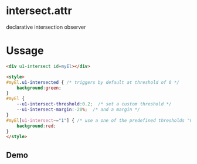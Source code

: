 # intersect.attr
declarative intersection observer

# Ussage

```html
<div u1-intersect id=myEl></div>

<style>
#myEl.u1-intersected { /* triggers by default at threshold of 0 */
    background:green;
}
#myEl {
    --u1-intersect-threshold:0.2;  /* set a custom threshold */
    --u1-intersect-margin:-20%;  /* and a margin */
}
#myEl[u1-intersect~="1"] { /* use a one of the predefined thresholds "0" "0.5" or "1" */
    background:red;
}
</style>
```


## Demo
